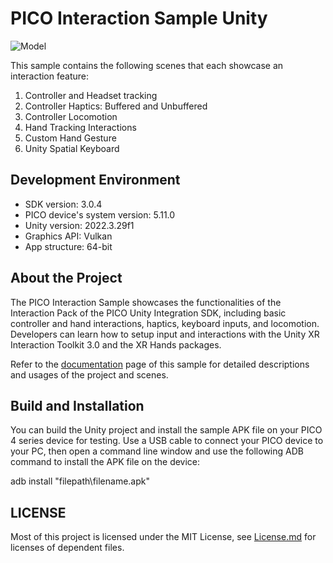 # PICO Interaction Sample Unity

![Model](https://github.com/Pico-Developer/PICOInteractionSample-Unity/blob/main/Interaction%20Sample.png)

This sample contains the following scenes that each showcase an interaction feature:
1. Controller and Headset tracking
2. Controller Haptics: Buffered and Unbuffered
3. Controller Locomotion
4. Hand Tracking Interactions
5. Custom Hand Gesture
6. Unity Spatial Keyboard

## Development Environment

- SDK version: 3.0.4 
- PICO device's system version: 5.11.0
- Unity version: 2022.3.29f1
- Graphics API: Vulkan
- App structure: 64-bit


## About the Project
The PICO Interaction Sample showcases the functionalities of the Interaction Pack of the PICO Unity Integration SDK, including basic 
controller and hand interactions, haptics, keyboard inputs, and locomotion. Developers can learn how to setup input and interactions with the Unity XR Interaction Toolkit 3.0 and the XR Hands packages.

Refer to the [documentation](https://developer.picoxr.com/document/unity/pico-interaction-sample/?v=3.0.0) page of this sample for detailed descriptions and usages of the project and scenes.


## Build and Installation
You can build the Unity project and install the sample APK file on your PICO 4 series device for testing. 
Use a USB cable to connect your PICO device to your PC, then open a command line window and use the following ADB command to install the APK file on the device: 

adb install "filepath\filename.apk"


## LICENSE
Most of this project is licensed under the MIT License, see [License.md](https://github.com/Pico-Developer/InteractionSample-Unity/blob/main/License.md) for licenses of dependent files.
